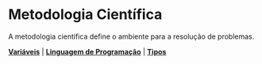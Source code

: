 # Metodologia Científica

A metodologia científica define o ambiente para a resolução de problemas.

**[Variáveis](variaveis.md)** \| **[Linguagem de Programação](/metodologia-cientifica/linguagem-de-programacao.md)** \| **[Tipos](/metodologia-cientifica/tipos.md)**

